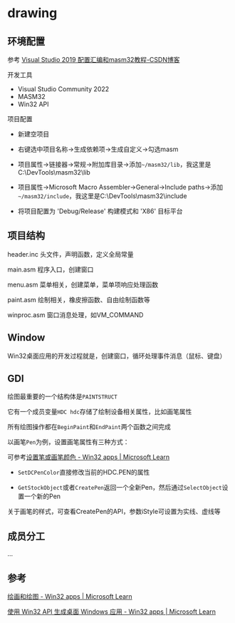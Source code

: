 # drawing

## 环境配置

参考 [Visual Studio 2019 配置汇编和masm32教程-CSDN博客](https://blog.csdn.net/DongMaoup/article/details/120506468)

开发工具

- Visual Studio Community 2022
- MASM32
- Win32 API

项目配置

- 新建空项目

- 右键选中项目名称->生成依赖项->生成自定义->勾选masm

- 项目属性->链接器->常规->附加库目录->添加`~/masm32/lib`，我这里是C:\DevTools\masm32\lib

- 项目属性->Microsoft Macro Assembler->General->Include paths->添加`~/masm32/include`，我这里是C:\DevTools\masm32\include

- 将项目配置为 'Debug/Release' 构建模式和 'X86' 目标平台

## 项目结构

header.inc	头文件，声明函数，定义全局常量

main.asm	程序入口，创建窗口

menu.asm	菜单相关，创建菜单，菜单项响应处理函数

paint.asm	绘制相关，橡皮擦函数、自由绘制函数等

winproc.asm	窗口消息处理，如VM_COMMAND

## Window

Win32桌面应用的开发过程就是，创建窗口，循环处理事件消息（鼠标、键盘）

## GDI

绘图最重要的一个结构体是`PAINTSTRUCT`

它有一个成员变量`HDC hdc`存储了绘制设备相关属性，比如画笔属性

所有绘图操作都在`BeginPaint`和`EndPaint`两个函数之间完成

以画笔`Pen`为例，设置画笔属性有三种方式：

可参考[设置笔或画笔颜色 - Win32 apps | Microsoft Learn](https://learn.microsoft.com/zh-cn/windows/win32/gdi/setting-the-pen-or-brush-color)

- `SetDCPenColor`直接修改当前的HDC.PEN的属性

- `GetStockObject`或者`CreatePen`返回一个全新Pen，然后通过`SelectObject`设置一个新的Pen

关于画笔的样式，可查看CreatePen的API，参数iStyle可设置为实线、虚线等

## 成员分工

...

## 参考

[绘画和绘图 - Win32 apps | Microsoft Learn](https://learn.microsoft.com/zh-cn/windows/win32/gdi/painting-and-drawing)

[使用 Win32 API 生成桌面 Windows 应用 - Win32 apps | Microsoft Learn](https://learn.microsoft.com/zh-cn/windows/win32/)

